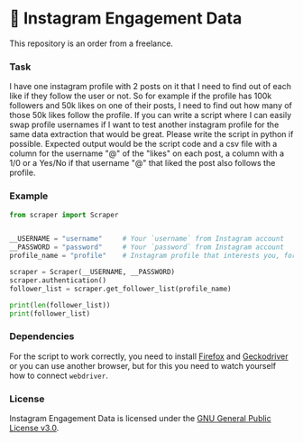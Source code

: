 # :selfie: Instagram Engagement Data

This repository is an order from a freelance.

### Task
I have one instagram profile with 2 posts on it that I need to find out of each like if they follow the user or not. So for example if the profile has 100k followers and 50k likes on one of their posts, I need to find out how many of those 50k likes follow the profile. If you can write a script where I can easily swap profile usernames if I want to test another instagram profile for the same data extraction that would be great. Please write the script in python if possible. Expected output would be the script code and a csv file with a column for the username "@" of the "likes" on each post, a column with a 1/0 or a Yes/No if that username "@" that liked the post also follows the profile.

### Example
```python
from scraper import Scraper


__USERNAME = "username"     # Your `username` from Instagram account
__PASSWORD = "password"     # Your `password` from Instagram account
profile_name = "profile"    # Instagram profile that interests you, for example: 'endygamedev_' 

scraper = Scraper(__USERNAME, __PASSWORD)
scraper.authentication()
follower_list = scraper.get_follower_list(profile_name)

print(len(follower_list))
print(follower_list)
```

### Dependencies
For the script to work correctly, you need to install [Firefox](https://www.mozilla.org/en-US/firefox/new/) and [Geckodriver](https://github.com/mozilla/geckodriver/releases) or you can use another browser, but for this you need to watch yourself how to connect `webdriver`.

### License
Instagram Engagement Data is licensed under the [GNU General Public License v3.0](./LICENSE).